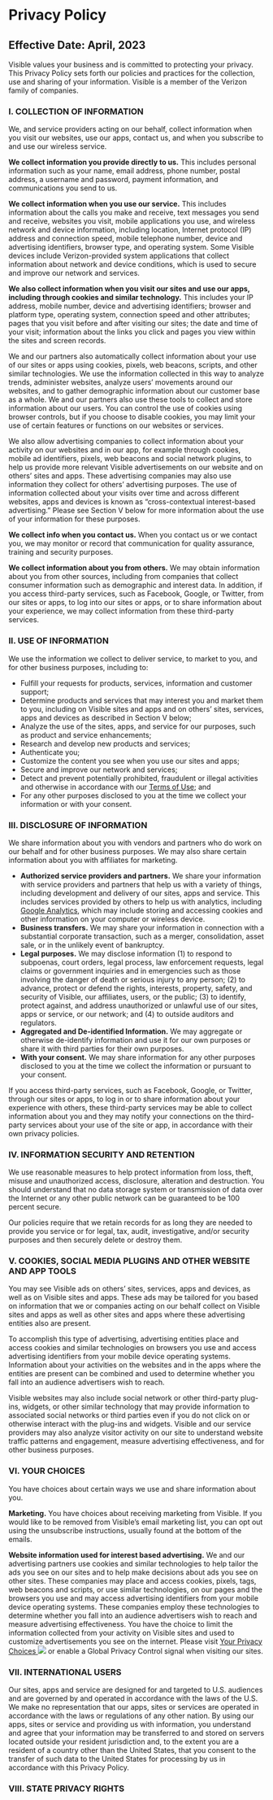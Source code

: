 Privacy Policy
==============

Effective Date: April, 2023
---------------------------

Visible values your business and is committed to protecting your privacy. This Privacy Policy sets forth our policies and practices for the collection, use and sharing of your information. Visible is a member of the Verizon family of companies.

### I. COLLECTION OF INFORMATION

We, and service providers acting on our behalf, collect information when you visit our websites, use our apps, contact us, and when you subscribe to and use our wireless service.

**We collect information you provide directly to us.** This includes personal information such as your name, email address, phone number, postal address, a username and password, payment information, and communications you send to us.

**We collect information when you use our service.** This includes information about the calls you make and receive, text messages you send and receive, websites you visit, mobile applications you use, and wireless network and device information, including location, Internet protocol (IP) address and connection speed, mobile telephone number, device and advertising identifiers, browser type, and operating system. Some Visible devices include Verizon-provided system applications that collect information about network and device conditions, which is used to secure and improve our network and services.

**We also collect information when you visit our sites and use our apps, including through cookies and similar technology.** This includes your IP address, mobile number, device and advertising identifiers; browser and platform type, operating system, connection speed and other attributes; pages that you visit before and after visiting our sites; the date and time of your visit; information about the links you click and pages you view within the sites and screen records.

We and our partners also automatically collect information about your use of our sites or apps using cookies, pixels, web beacons, scripts, and other similar technologies. We use the information collected in this way to analyze trends, administer websites, analyze users’ movements around our websites, and to gather demographic information about our customer base as a whole. We and our partners also use these tools to collect and store information about our users. You can control the use of cookies using browser controls, but if you choose to disable cookies, you may limit your use of certain features or functions on our websites or services.

We also allow advertising companies to collect information about your activity on our websites and in our app, for example through cookies, mobile ad identifiers, pixels, web beacons and social network plugins, to help us provide more relevant Visible advertisements on our website and on others’ sites and apps. These advertising companies may also use information they collect for others’ advertising purposes. The use of information collected about your visits over time and across different websites, apps and devices is known as “cross-contextual interest-based advertising.” Please see Section V below for more information about the use of your information for these purposes.

**We collect info when you contact us.** When you contact us or we contact you, we may monitor or record that communication for quality assurance, training and security purposes.

**We collect information about you from others.** We may obtain information about you from other sources, including from companies that collect consumer information such as demographic and interest data. In addition, if you access third-party services, such as Facebook, Google, or Twitter, from our sites or apps, to log into our sites or apps, or to share information about your experience, we may collect information from these third-party services.

### II. USE OF INFORMATION

We use the information we collect to deliver service, to market to you, and for other business purposes, including to:

* Fulfill your requests for products, services, information and customer support;
* Determine products and services that may interest you and market them to you, including on Visible sites and apps and on others’ sites, services, apps and devices as described in Section V below;
* Analyze the use of the sites, apps, and service for our purposes, such as product and service enhancements;
* Research and develop new products and services;
* Authenticate you;
* Customize the content you see when you use our sites and apps;
* Secure and improve our network and services;
* Detect and prevent potentially prohibited, fraudulent or illegal activities and otherwise in accordance with our [Terms of Use](javascript:void(0);); and
* For any other purposes disclosed to you at the time we collect your information or with your consent.

### III. DISCLOSURE OF INFORMATION

We share information about you with vendors and partners who do work on our behalf and for other business purposes. We may also share certain information about you with affiliates for marketing.

* **Authorized service providers and partners.** We share your information with service providers and partners that help us with a variety of things, including development and delivery of our sites, apps and service. This includes services provided by others to help us with analytics, including [Google Analytics](https://policies.google.com/technologies/partner-sites), which may include storing and accessing cookies and other information on your computer or wireless device.
* **Business transfers.** We may share your information in connection with a substantial corporate transaction, such as a merger, consolidation, asset sale, or in the unlikely event of bankruptcy.
* **Legal purposes.** We may disclose information (1) to respond to subpoenas, court orders, legal process, law enforcement requests, legal claims or government inquiries and in emergencies such as those involving the danger of death or serious injury to any person; (2) to advance, protect or defend the rights, interests, property, safety, and security of Visible, our affiliates, users, or the public; (3) to identify, protect against, and address unauthorized or unlawful use of our sites, apps or service, or our network; and (4) to outside auditors and regulators.
* **Aggregated and De-identified Information.** We may aggregate or otherwise de-identify information and use it for our own purposes or share it with third parties for their own purposes.
* **With your consent.** We may share information for any other purposes disclosed to you at the time we collect the information or pursuant to your consent.

If you access third-party services, such as Facebook, Google, or Twitter, through our sites or apps, to log in or to share information about your experience with others, these third-party services may be able to collect information about you and they may notify your connections on the third-party services about your use of the site or app, in accordance with their own privacy policies.

### IV. INFORMATION SECURITY AND RETENTION

We use reasonable measures to help protect information from loss, theft, misuse and unauthorized access, disclosure, alteration and destruction. You should understand that no data storage system or transmission of data over the Internet or any other public network can be guaranteed to be 100 percent secure.

Our policies require that we retain records for as long they are needed to provide you service or for legal, tax, audit, investigative, and/or security purposes and then securely delete or destroy them.

### V. COOKIES, SOCIAL MEDIA PLUGINS AND OTHER WEBSITE AND APP TOOLS

You may see Visible ads on others’ sites, services, apps and devices, as well as on Visible sites and apps. These ads may be tailored for you based on information that we or companies acting on our behalf collect on Visible sites and apps as well as other sites and apps where these advertising entities also are present.

To accomplish this type of advertising, advertising entities place and access cookies and similar technologies on browsers you use and access advertising identifiers from your mobile device operating systems. Information about your activities on the websites and in the apps where the entities are present can be combined and used to determine whether you fall into an audience advertisers wish to reach.

Visible websites may also include social network or other third-party plug-ins, widgets, or other similar technology that may provide information to associated social networks or third parties even if you do not click on or otherwise interact with the plug-ins and widgets. Visible and our service providers may also analyze visitor activity on our site to understand website traffic patterns and engagement, measure advertising effectiveness, and for other business purposes.

### VI. YOUR CHOICES

You have choices about certain ways we use and share information about you.

**Marketing.** You have choices about receiving marketing from Visible. If you would like to be removed from Visible’s email marketing list, you can opt out using the unsubscribe instructions, usually found at the bottom of the emails.

**Website information used for interest based advertising.** We and our advertising partners use cookies and similar technologies to help tailor the ads you see on our sites and to help make decisions about ads you see on other sites. These companies may place and access cookies, pixels, tags, web beacons and scripts, or use similar technologies, on our pages and the browsers you use and may access advertising identifiers from your mobile device operating systems. These companies employ these technologies to determine whether you fall into an audience advertisers wish to reach and measure advertising effectiveness. You have the choice to limit the information collected from your activity on Visible sites and used to customize advertisements you see on the internet. Please visit [Your Privacy Choices ![](/images/svgs/privacy-choice-toggle.svg?t=2cf107d75d293b36bb0961e36e5b2d26)](https://www.visible.com/legal/privacy-choices "Privacy Choices") or enable a Global Privacy Control signal when visiting our sites.

### VII. INTERNATIONAL USERS

Our sites, apps and service are designed for and targeted to U.S. audiences and are governed by and operated in accordance with the laws of the U.S. We make no representation that our apps, sites or services are operated in accordance with the laws or regulations of any other nation. By using our apps, sites or service and providing us with information, you understand and agree that your information may be transferred to and stored on servers located outside your resident jurisdiction and, to the extent you are a resident of a country other than the United States, that you consent to the transfer of such data to the United States for processing by us in accordance with this Privacy Policy.

### VIII. STATE PRIVACY RIGHTS